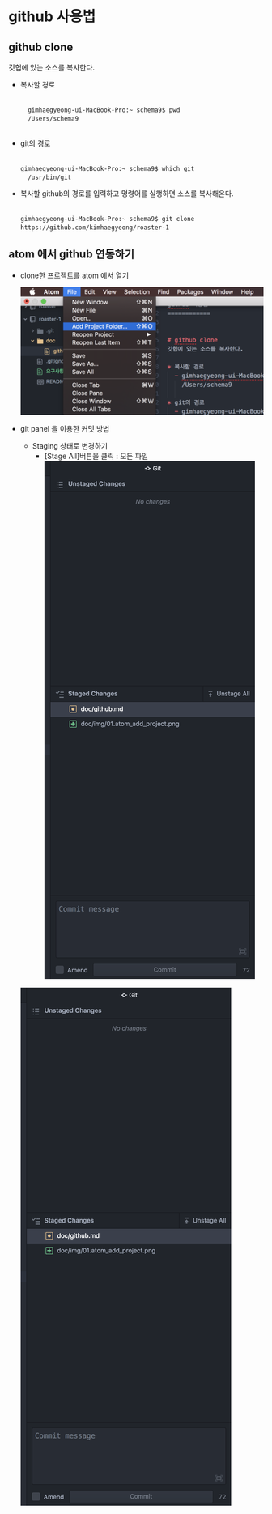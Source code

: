 github 사용법
============


## github clone #
깃헙에 있는 소스를 복사한다.

* 복사할 경로

    <code>
    gimhaegyeong-ui-MacBook-Pro:~ schema9$ pwd
    /Users/schema9
    </code>

* git의 경로

  <code>
  gimhaegyeong-ui-MacBook-Pro:~ schema9$ which git
    /usr/bin/git
  </code>

* 복사할 github의 경로를 입력하고 명령어를 실행하면 소스를 복사해온다.

  <code>
  gimhaegyeong-ui-MacBook-Pro:~ schema9$ git clone https://github.com/kimhaegyeong/roaster-1
  </code>





## atom 에서 github 연동하기 #
* clone한 프로젝트를 atom 에서 열기

  ![Alt text](./img/01.atom_add_project.png)



* git panel 을 이용한 커밋 방법
  * Staging 상태로 변경하기
    - [Stage All]버튼을 클릭 : 모든 파일 
  ![Alt text](./img/02.use_git_panel.png)




  ![Alt text](./img/02.use_git_panel.png)
